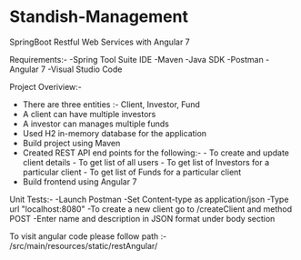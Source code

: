 # Standish-Management

SpringBoot Restful Web Services with Angular 7

Requirements:-
-Spring Tool Suite IDE
-Maven
-Java SDK
-Postman
-Angular 7
-Visual Studio Code

Project Overiview:-
- There are three entities :- Client, Investor, Fund
- A client can have multiple investors
- A investor can manages multiple funds
- Used H2 in-memory database for the application
- Build project using Maven
- Created REST API end points for the following:-
      - To create and update client details
      - To get list of all users
      - To get list of Investors for a particular client
      - To get list of Funds for a particular client
- Build frontend using Angular 7

Unit Tests:-
-Launch Postman
-Set Content-type as application/json
-Type url "localhost:8080"
-To create a new client go to /createClient and method POST
-Enter name and description in JSON format under body section


To visit angular code please follow path :-    /src/main/resources/static/restAngular/
